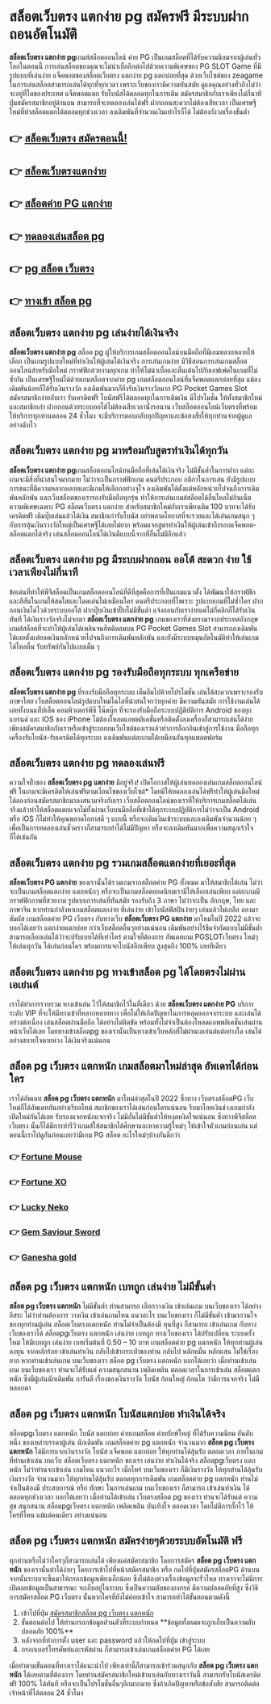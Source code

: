 <h1>สล็อตเว็บตรง แตกง่าย pg สมัครฟรี มีระบบฝากถอนอัตโนมัติ</h1>
<p><strong>สล็อตเว็บตรง แตกง่าย pg</strong>เกมส์สล็อตออนไลน์ ค่าย PG เป็นเกมสล็อตที่ได้รับความนิยมจากผู้เล่นทั่วโลกในตอนนี้ การเล่นสล็อตของคุณจะไม่น่าเบื่ออีกต่อไปด้วยความพิเศษของ PG SLOT Game ที่มีรูปแบบที่เล่นง่าย แจ็คพอตของสล็อตเว็บตรง แตกง่าย pg แตกบ่อยที่สุด ด้วยเว็บไซต์ของ zeagame ในการเล่นสล็อตสามารถเล่นได้ทุกที่ทุกเวลา เพราะเว็บของเรามีความทันสมัย ดูแลคุณอย่างทั่วถึงไม่ว่าจะอยู่ที่ใดของประเทศ แจ็ตพอตแตก รับโบนัสได้ตลอดทุกในการเติม สมัครสมาชิกกับเราเพียงไม่กี่นาที ปุ่มสมัครสมาชิกอยู่ด้านบน สามารถที่จะทดลองเล่นได้ฟรี ฝากถอนสะดวกไม่ต้องเสียเวลา เป็นเศรษฐีใหม่ที่ทำสล็อตแตกได้ตลอดทุกช่วงเวลา ลงเดิมพันที่จำนวนเงินเท่าไรก็ได้ ไม่ต้องกังวลเรื่องขั้นต่ำ</p>
<h2>👉 <a href="https://zeagame.com/ag/420/?action=register&source=atom.io">สล็อตเว็บตรง สมัครตอนนี้!</a>
</h2>
<h2>👉 <a href="https://zeagame.com/ag/420/?action=register&source=atom.io">สล็อตเว็บตรงแตกง่าย</a>
</h2>
<h2>👉 <a href="https://zeagame.com/ag/420/?action=register&source=atom.io">สล็อตค่าย PG แตกง่าย</a>
</h2>
<h2>👉 <a href="https://zeagame.com/ag/420/?action=register&source=atom.io">ทดลองเล่นสล็อต pg</a>
</h2>
<h2>👉 <a href="https://zeagame.com/ag/420/?action=register&source=atom.io">pg สล็อต เว็บตรง</a>
</h2>
<h2>👉 <a href="https://zeagame.com/ag/420/?action=register&source=atom.io">ทางเข้า สล็อต pg</a>
</h2>
<h2>สล็อตเว็บตรง แตกง่าย pg เล่นง่ายได้เงินจริง</h2>
<p><strong>สล็อตเว็บตรง แตกง่าย pg</strong> สล็อต pg ผู้ให้บริการเกมสล็อตออนไลน์บนมือถือที่มีเกมหลากหลายให้เลือก เป็นเกมรูปแบบใหม่ที่ทำเงินให้ผู้เล่นได้เงินจริง การเล่นเกมง่าย มีวิธีสอนการเล่นเกมสล็อตออนไลน์สำหรับมือใหม่ กราฟฟิกสวยงามทุกเกม ทำให้ไม่น่าเบื่อและตื่นเต้นไปกับเอฟเฟคในเกมที่ไม่ซ้ำกัน เป็นเศรษฐีใหม่ได้ด้วยเกมสล็อตจากค่าย pg เกมสล็อตออนไลน์ที่แจ็คพอตแตกบ่อยที่สุด แม้ลงเดิมพันน้อยก็ได้รับเงินรางวัล ลงเดิมพันมากก็ยิ่งรับเงินรางวัลมาก PG Pocket Games Slot สมัครสมาชิกง่ายกับเรา รับเครดิตฟรี โบนัสฟรีได้ตลอดทุกในการเติมเงิน มีโปรโมชั่น ให้ทั้งสมาชิกใหม่และสมาชิกเก่า ฝากถอนด้วยระบบออโต้ไม่ต้องเสียเวลานั่งรอนาน เว็บสล็อตออนไลน์เว็บตรงที่พร้อมให้บริการทุกท่านตลอด 24 ชั่วโมง จะมีบริการตอบกลับทุกปัญหาและข้อสงสัยให้ทุกท่านจากผู้ดูแลอย่างฉับไว</p>
<h2>สล็อตเว็บตรง แตกง่าย pg มาพร้อมกับสูตรทำเงินได้ทุกวัน</h2>
<p><strong>สล็อตเว็บตรง แตกง่าย pg</strong>เกมสล็อตออนไลน์บนมือถือที่เล่นได้เงินจริง ไม่มีขั้นต่ำในการฝาก แต่ละเกมจะมีสิ่งที่น่าสนใจมากมาย ไม่ว่าจะเป็นกราฟฟิกเกม ดนตรีประกอบ กติกาในการเล่น ยังมีรูปแบบการชนะที่มีความหลากหลายและมีเกมให้เลือกอย่างจุใจ ลงเดิมพันได้ตั้งแต่หลักหน่วยไปจนถึงการเดิมพันหลักพัน และเว็บสล็อตของเรารองรับมือถือทุกรุ่น ทำให้การเล่นเกมส์สล็อตได้ลื่นไหลไม่กินเน็ต ความพิเศษเฉพาะ PG สล็อตเว็บตรง แตกง่าย สำหรับสมาชิกใหม่กับเราเพียงเติม 100 บาทจะได้รับเครดิตฟรี เติมปุ๊บเล่นแล้วได้เงิน สมาชิกเก่ารับโบนัส อย่าพลาดโอกาสที่จะรวยและได้เล่นเกมสนุก ๆ กับการลุ้นเงินรางวัลใหญ่เป็นเศรษฐีได้เลยไม่ยาก พร้อมแจกสูตรทำเงินให้ผู้เล่นเข้าถึงรอบแจ็คพอต-สล็อตแตกได้จริง เล่นสล็อตออนไลน์ได้เงินดีแบบนี้จากที่อื่นไม่มีอีกแล้ว</p>
<h2>สล็อตเว็บตรง แตกง่าย pg มีระบบฝากถอน ออโต้ สะดวก ง่าย ใช้เวลาเพียงไม่กี่นาที</h2>
<p>ข้อเด่นที่ทำให้พีจีสล็อตเป็นเกมสล็อตออนไลน์ที่ดีที่สุดคือการที่เป็นเกมแนวตั้ง ได้พัฒนาให้กราฟฟิกและสีสันในเกมให้สดใสและโดดเด่นไม่เหมือนใคร ดนตรีประกอบที่ไพเราะ รูปแบบเกมที่ไม่ซ้ำใคร ฝากถอนเงินได่ไวด้วยระบบออโต้ ฝากปุ๊บเงินเข้าปั๊บไม่มีขั้นต่ำ แจ้งถอนกับเราง่ายแค่ไม่กี่คลิกก็ได้รับเงินทันที ได้เงินรางวัลจริงไม่จกตา <strong>สล็อตเว็บตรง แตกง่าย pg</strong> เกมของเราที่ส่งตรงมาจากประเทศอังกฤษ เกมส์สล็อตที่จะทำให้ผู้เล่นได้เพลินจนฮิตติดลมบน PG Pocket Games Slot สามารถลงเดิมพันได้เลยตั้งแต่ยอดเงินหลักหน่วยไปจนถึงการเดิมพันหลักพัน และยังมีระบบหมุนอัตโนมัติทำให้เล่นเกมได้ไหลลื่น รับทรัพย์กันไปแบบเต็ม ๆ</p>
<h2>สล็อตเว็บตรง แตกง่าย pg รองรับมือถือทุกระบบ ทุกเครือข่าย</h2>
<p><strong>สล็อตเว็บตรง แตกง่าย pg </strong>ที่รองรับมือถือทุกระบบ เต็มอิ่มไปด้วยโปรโมชั่น เล่นได้สะดวกเพราะรองรับภาษาไทย เว็บสล็อตออนไลน์รูปแบบใหม่ไฉไลที่น่าสนใจกว่าทุกค่าย มีความทันสมัย การใช้งานเล่นได้เลยทั้งบนแท็ปเล็ต คอมพิวเตอร์พีซี โน๊ตบุ๊ก ที่จะรองรับมือถือระบบปฏิติบัติการ Android ของทุกแบรนด์ และ iOS ของ iPhone ไม่ต้องโหลดแอพพลิเคชั่นหรือติดตั้งลงเครื่องก็สามารถเล่นได้ง่าย เพียงสมัครสมาชิกกับเราหรือเข้าสู่ระบบบนเว็บไซต์ของเราแล้วทำการล็อกอินเข้าสู่การใช้งาน มือถือทุกเครื่องรับโบนัส-รับเครดิตได้ทุกระบบ ลงเดิมพันแต่ละเกมได้เหมือนกันทุกแพลตฟอร์ม</p>
<h2>สล็อตเว็บตรง แตกง่าย pg ทดลองเล่นฟรี</h2>
<p>ความใจป้ำของ <strong>สล็อตเว็บตรง pg แตกง่าย</strong> มีอยู่จริง! เปิดโอกาสให้ผู้เล่นทดลองเล่นเกมสล็อตออนไลน์ฟรี ในเกมจะมีเครดิตให้เล่นฟรีตามเงื่อนไขของเว็บไซต์* โดยมีให้ทดลองเล่นได้ฟรีทำให้ผู้เล่นมือใหม่ได้ลองก่อนสมัครสมาชิกมาลงสนามจริงกับเรา เว็บสล็อตออนไลน์ของเราที่ให้บริการเกมสล็อตได้เล่นจริงแล้วทำให้สล็อตแตกแจกไม่ยั้งผ่านเว็บบนมือถือที่เข้าได้ทุกระบบปฏิบัติการไม่ว่าจะเป็น Android หรือ iOS ก็ไม่ทำให้คุณพลาดโอกาสดี ๆ แบบนี้ หรือจะเติมเงินเข้าระบบและลงเดิมพันจำนวนน้อย ๆ เพื่อเป็นการทดลองเล่นชั่วคราวก็สามารถทำได้ไม่มีปัญหา หรือจะลงเดิมพันมากเพื่อความสนุกเร้าใจก็ได้เช่นกัน</p>
<h2>สล็อตเว็บตรง แตกง่าย pg รวมเกมสล็อตแตกง่ายที่เยอะที่สุด</h2>
<p><strong>สล็อตเว็บตรง PG แตกง่าย</strong> ของเรานั้นได้รวมเกมจากสล็อตค่าย PG ทั้งหมด มาให้สมาชิกได้เล่น ไม่ว่าจะเป็นเกมสล็อตแตกง่าย แตกหนักๆ หรือจะเป็นเกมสล็อตยอดนิยมเรามีให้เลือกเล่นเพียบ แต่ละเกมมีกราฟฟิกภาพที่สวยงาม รูปแบบการเล่นที่ทันสมัย รองรับถึง 3 ภาษา ไม่ว่าจะเป็น อักกฤษ, ไทย และภาษาจีน หากท่านกำลังหาเกมสล็อตแตกง่าย ที่เล่นง่าย เข้าโบนัสฟีสปินง่ายๆ เล่นแล้วไม่เกลือ ลองมาสัมผัส เกมสล็อตค่าย PG เว็บตรง กับทางเว็บ <strong>สล็อตเว็บตรง PG แตกง่าย</strong> มาใหม่ในปี 2022 แล้วจะบอกได้เลยว่า แตกง่ายแตกบ่อย กว่าเว็บสล็อตอื่นๆอย่างแน่นอน เดิมพันอย่างไร้ขีดจำกัดแบบไม่มีขั้นต่ำ สามารถเลือกเล่นได้ว่าจะปรับเบทได้ที่เท่าไหร่ ตามใจที่ต้องการ อัพเดทเกม PGSLOTเว็บตรง ใหม่ๆให้เล่นทุกวัน ได้เล่นก่อนใคร พร้อมการแจกโบนัสอีกเพียบ สูงสุดถึง 100% เลยทีเดียว</p>
<h2>สล็อตเว็บตรง แตกง่าย pg ทางเข้าสล็อต pg ได้โดยตรงไม่ผ่านเอเย่นต์</h2>
<p>เราได้ทำการรวบรวม ทางเข้าเล่น ไว้ให้สมาชิกไว้ในที่เดียว ด้วย <strong>สล็อตเว็บตรง แตกง่าย PG</strong> บริการระดับ VIP ที่จะให้มีทางเข้าที่หลากหลายทาง เพื่อไม่ให้เกิดปัญหาในการหลุดออกจากระบบ และเล่นได้อย่างต่อเนื่อง เล่นสล็อตผ่านมือถือ ได้อย่างไม่ติดขัด พร้อมทั้งไม่จำเป็นต้องโหลดแอพพลิเคชั่นเล่นผ่านหน้าเว็บได้เลย โดยทางเข้าสล็อตpg ของเรานั้นเป็นทางเข้าเว็บหลักที่ไม่ผ่านเอเย่นต์แต่อย่างใด เล่นได้อย่างสบายใจหายห่วง ได้เงินจริงแน่นอน</p>
<h2>สล็อต pg เว็บตรง แตกหนัก เกมสล็อตมาใหม่ล่าสุด อัพเดทได้ก่อนใคร</h2>
<p>เราได้อัพเดท <strong>สล็อต pg เว็บตรง แตกหนัก</strong> มาใหม่ล่าสุดในปี 2022 ซึ่งทาง เว็บตรงสล็อตPG เว็บใหม่ก็ได้อัพเดทกันอย่างเรียลไทม์ สมาชิกของเราได้เล่นก่อนใครแน่นอน รีบมาโกยเงินช่วงเกมกำลังเปิดใหม่กันได้เลย รับรองแจกหนักแจกจริง ไม่มีอั้นไม่มีขั้นต่ำให้หงุดหงิดใจแน่นอน ซึ่งทางพีจีสล็อตเว็บตรง นั้นก็ได้มีการทำรีวิวเกมส์ให้สมาชิกได้ศึกษาและหาความรู้ใหม่ๆ ให้เข้าใจตัวเกมก่อนเล่น แต่ตอนนี้เราไปดูกันก่อนเลยว่ามีเกม PG สล็อต อะไรใหม่ๆบ้างกันดีกว่า</p>
<h3>👉 <a href="https://zeagame.com/ag/420/?action=register&source=atom.io">Fortune Mouse</a>
</h3>
<h3>👉 <a href="https://zeagame.com/ag/420/?action=register&source=atom.io">Fortune XO</a>
</h3>
<h3>👉 <a href="https://zeagame.com/ag/420/?action=register&source=atom.io">Lucky Neko</a>
</h3>
<h3>👉 <a href="https://zeagame.com/ag/420/?action=register&source=atom.io">Gem Saviour Sword</a>
</h3>
<h3>👉 <a href="https://zeagame.com/ag/420/?action=register&source=atom.io">Ganesha gold</a>
</h3>
<h2>สล็อต pg เว็บตรง แตกหนัก เบทถูก เล่นง่าย ไม่มีขั้นต่ำ</h2>
<p><strong>สล็อต pg เว็บตรง แตกหนัก</strong> ไม่มีขั้นต่ำ ท่านสามารถ เลือกวางเงิน เข้าเล่นเกม บนเว็บของเรา ได้อย่างอิสระ ไม่ว่าท่านต้องการ วางเงิน เข้าเล่นเกมไหน แนวอะไร บนเว็บของเรา ก็ไม่มีขั้นต่ำ เข้ามากวนใจ ของทุกท่านผู้เล่น สล็อตเว็บตรงแตกหนัก ท่านไม่จำเป็นต้องมี ทุนที่สูง ก็สามารถ เข้าเล่นเกม กับทางเว็บของเราได้ สล็อตpgเว็บตรง แตกหนัก เล่นง่าย เบทถูก ทางเว็บของเรา ได้ปรับเปลี่ยน ระบบครั้งใหม่ ให้มีเบทถูก เล่นง่าย เบทเริ่มต้นที่ 0.50 – 10 บาท เกมสล็อตค่าย pg แตกหนัก ให้ทุกท่านผู้เล่น ลงทุน จากหลักร้อย เข้าเล่นทำเงิน กลับไปเข้ากระเป๋าของท่าน กลับไป หลักหมื่น หลักแสน ไม่ใช่เรื่องยาก หากท่านเข้าเล่นเกม บนเว็บของเรา สล็อต pg เว็บตรง แตกหนัก บอกได้เลยว่า เมื่อท่านเข้าเล่นเกม บนเว็บของเรา ท่านจะได้รับแต่ ความสนุกสนาน เพลิดเพลิน ตลอดเวลาในการเข้าเล่น สล็อตแตกหนัก ซึ่งมีผู้เล่นนักเดิมพัน การันตี เรื่องของเงินรางวัล โบนัส ก้อนใหญ่ ก้อนโต ว่ามีการแจกจริง ไม่มีหลอกตา  </p>
<h2>สล็อต pg เว็บตรง แตกหนัก โบนัสแตกบ่อย ทำเงินได้จริง</h2>
<p>สล็อตpgเว็บตรง แตกหนัก โบนัส แตกบ่อย ค่ายเกมสล็อต ค่ายยักษ์ใหญ่ ที่ได้รับความนิยม อันดับหนึ่ง ของเหล่าบรรดาผู้เล่น นักเดิมพัน เกมสล็อตค่าย pg แตกหนัก จำนวนมาก <strong>สล็อต pg เว็บตรง แตกหนัก</strong> ได้มีการแจกเงินรางวัล โบนัส แจ็คพอต แตกบ่อย ให้ทุกท่านได้ลุ้นรับ ตลอดเวลา ภายในเกม ที่ท่านเข้าเล่น บนเว็บ สล็อตเว็บตรง แตกหนัก ของเรา  เล่นง่าย ทำเงินได้จริง สล็อตpgเว็บตรง แตกหนัก ไม่ว่าท่านจะเข้าเล่น เกมไหน แนวอะไร เมื่อไหร่ บนเว็บของเรา ก็มีเงินรางวัล ให้ทุกท่านได้ลุ้นรับ เงินรางวัล จำนวนมาก ให้ทุกท่านได้ลุ้นรับ ตลอดทุกการเดิมพัน เกมสล็อตค่าย pg แตกหนัก ท่านไม่จำเป็นต้องมี ประสบการณ์ หรือ ทักษะ ในการเล่นเกม บนเว็บของเรา ก็สามารถ เข้าเล่นทำเงิน ได้ตลอดทุกช่วงเวลา  บอกได้เลยว่า เมื่อท่านได้เข้าเล่น เว็บตรงสล็อต pg ของเรา ท่านจะได้รับแต่ ความสุข สนุกสนาน สล็อตpgเว็บตรง แตกหนัก เพลิดเพลิน บันเทิงใจ ตลอดเวลา โดยไม่มีการกั๊กไว้ ให้ใครที่ไหน แม้แต่คนเดียว อย่างแน่นอน </p>
<h2>สล็อต pg เว็บตรง แตกหนัก สมัครง่ายๆด้วยระบบอัตโนมัติ ฟรี </h2>
<p>ทุกท่านหรือไม่ว่าใครๆก็สามารถเล่นได้ เพียงแค่สมัครสมาชิก โดยการสมัคร <strong> สล็อต pg เว็บตรง แตกหนัก</strong> ของเรานั้นทำได้ง่ายๆ โดยการเข้าไปที่หน้าสมัครสมาชิก หรือ กดไปที่ปุ่มสมัครสล็อตPG ด้านบน จากนั้นระบบจะขึ้นมาให้กรอกข้อมูลเพียงเล็กน้อย ซึ่งไม่ต้องห่วงเรื่องข้อมูลจะรั่วไหล ทางเราจะไม่มีการเปิดเผยข้อมูลเป็นสาธารณะ จะเก็บอยู่ในระบบ ซึ่งเป็นความลับขององกรค์ มีความปลอดภัยที่สูง ซึ่งวิธีการสมัครสล็อต PG เว็บตรง นั้นหากใครที่ยังไม่ค่อยเข้าใจ สามารถทำได้ขั้นตอนตามดังนี้</p>
<ol>
 <li>เข้าไปที่ปุ่ม <a href="https://zeagame.com/ag/420/?action=register&source=atom.io">สมัครสมาชิกสล็อต pg เว็บตรง แตกหนัก</a></li>
 <li>ขั้นตอนต่อไป ให้ท่านกรอกข้อมูลส่วนตัวที่ระบบกำหนด **ข้อมูลทั้งหมดจะถูกเก็บเป็นความลับ ปลอดภัย 100%**</li>
 <li>หลังจากที่ทำการตั้ง user และ password แล้วให้กดไปที่ปุ่ม เข้าสู่ระบบ</li><li>กรอกเบอร์โทรศัพท์และรหัสผ่าน ก็สามารถเข้าเล่นเกมสล็อตค่าย PG ได้เลย</li>
</ol>
<p>เมื่อทำตามขั้นตอนที่ทางเราได้แนะนำไป เพียงเท่านี้ก็สามารถเข้าร่วมสนุกกับ <strong>สล็อต pg เว็บตรง แตกหนัก</strong> ได้เลยตามที่ต้องการ โดยท่านสมัครสมาชิกใหม่เข้ามาเล่นกับทางเราวันนี้ สามารถรับโบนัสเครดิตฟรี 100% ได้ทันที หรือจะเป็นโปรโมชั่นอื่นๆอีกมากมาย ซึ่งถ้าเกิดปัญหาหรือข้อสังสัย สามารถติดต่อเจ้าหน้าที่ได้ตลอด 24 ชั่วโมง</p>   
    </div>

